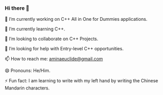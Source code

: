### Hi there 👋

🔭 I’m currently working on C++ All in One for Dummies applications.

🌱 I’m currently learning C++.

👯 I’m looking to collaborate on C++ Projects.

🤔 I’m looking for help with Entry-level C++ opportunities.

📫 How to reach me: aminaeuclide@gmail.com

😄 Pronouns: He/Him.

⚡ Fun fact: I am learning to write with my left hand by writing the Chinese Mandarin characters.

